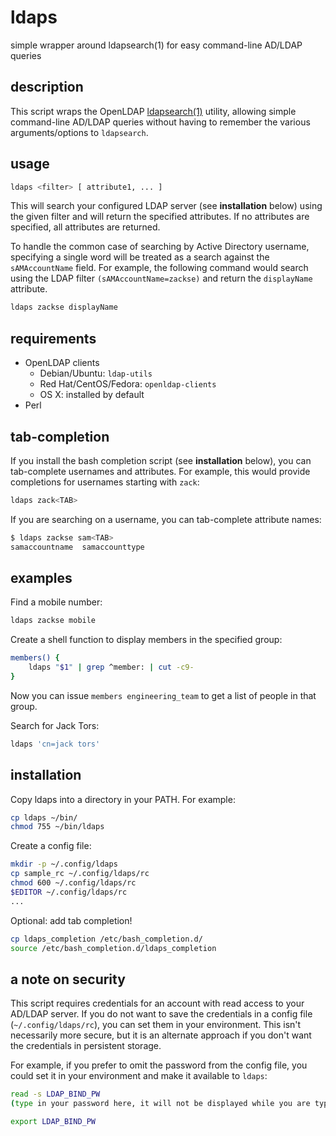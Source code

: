 # ldaps

simple wrapper around ldapsearch(1) for easy command-line AD/LDAP queries

description
-----------

This script wraps the OpenLDAP [ldapsearch(1)](http://www.openldap.org/software/man.cgi?query=ldapsearch&apropos=0&sektion=0&manpath=OpenLDAP+2.0-Release&format=html) utility, allowing simple command-line AD/LDAP queries without having to remember the various arguments/options to `ldapsearch`.

usage
-----

```bash
ldaps <filter> [ attribute1, ... ]
```

This will search your configured LDAP server (see **installation** below) using the given filter and will return the specified attributes. If no attributes are specified, all attributes are returned.

To handle the common case of searching by Active Directory username, specifying a single word will be treated as a search against the `sAMAccountName` field. For example, the following command would search using the LDAP filter `(sAMAccountName=zackse)` and return the `displayName` attribute.

```bash
ldaps zackse displayName
```

requirements
------------

* OpenLDAP clients
  * Debian/Ubuntu: `ldap-utils`
  * Red Hat/CentOS/Fedora: `openldap-clients`
  * OS X: installed by default
* Perl

tab-completion
--------------

If you install the bash completion script (see **installation** below), you can tab-complete usernames and attributes. For example, this would provide completions for usernames starting with `zack`:

```bash
ldaps zack<TAB>
```

If you are searching on a username, you can tab-complete attribute names:

```bash
$ ldaps zackse sam<TAB>
samaccountname  samaccounttype
```

examples
--------

Find a mobile number:

```bash
ldaps zackse mobile
```

Create a shell function to display members in the specified group:

```bash
members() {
    ldaps "$1" | grep ^member: | cut -c9-
}
```

Now you can issue `members engineering_team` to get a list of people in that
group.

Search for Jack Tors:

```bash
ldaps 'cn=jack tors'
```

installation
------------

Copy ldaps into a directory in your PATH. For example:

```bash
cp ldaps ~/bin/
chmod 755 ~/bin/ldaps
```

Create a config file:

```bash
mkdir -p ~/.config/ldaps
cp sample_rc ~/.config/ldaps/rc
chmod 600 ~/.config/ldaps/rc
$EDITOR ~/.config/ldaps/rc
...

```

Optional: add tab completion!

```bash
cp ldaps_completion /etc/bash_completion.d/
source /etc/bash_completion.d/ldaps_completion
```

a note on security
------------------

This script requires credentials for an account with read access to your AD/LDAP server. If you do not want to save the credentials in a config file (`~/.config/ldaps/rc`), you can set them in your environment. This isn't necessarily more secure, but it is an alternate approach if you don't want the credentials in persistent storage.

For example, if you prefer to omit the password from the config file, you could set it in your environment and make it available to `ldaps`:

```bash
read -s LDAP_BIND_PW
(type in your password here, it will not be displayed while you are typing)

export LDAP_BIND_PW
```
